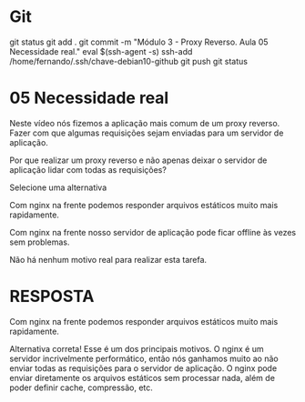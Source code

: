 
# #####################################################################################################################################################
# #####################################################################################################################################################
# #####################################################################################################################################################
# #####################################################################################################################################################
# Git

git status
git add .
git commit -m "Módulo 3 - Proxy Reverso. Aula 05 Necessidade real."
eval $(ssh-agent -s)
ssh-add /home/fernando/.ssh/chave-debian10-github
git push
git status



# #####################################################################################################################################################
# #####################################################################################################################################################
# #####################################################################################################################################################
# #####################################################################################################################################################
#  05 Necessidade real

Neste vídeo nós fizemos a aplicação mais comum de um proxy reverso. Fazer com que algumas requisições sejam enviadas para um servidor de aplicação.

Por que realizar um proxy reverso e não apenas deixar o servidor de aplicação lidar com todas as requisições?

Selecione uma alternativa

Com nginx na frente podemos responder arquivos estáticos muito mais rapidamente.


Com nginx na frente nosso servidor de aplicação pode ficar offline às vezes sem problemas.


Não há nenhum motivo real para realizar esta tarefa.





# #####################################################################################################################################################
# #####################################################################################################################################################
# #####################################################################################################################################################
# #####################################################################################################################################################
#  RESPOSTA

Com nginx na frente podemos responder arquivos estáticos muito mais rapidamente.


Alternativa correta! Esse é um dos principais motivos. O nginx é um servidor incrivelmente performático, então nós ganhamos muito ao não enviar todas as requisições para o servidor de aplicação. O nginx pode enviar diretamente os arquivos estáticos sem processar nada, além de poder definir cache, compressão, etc.